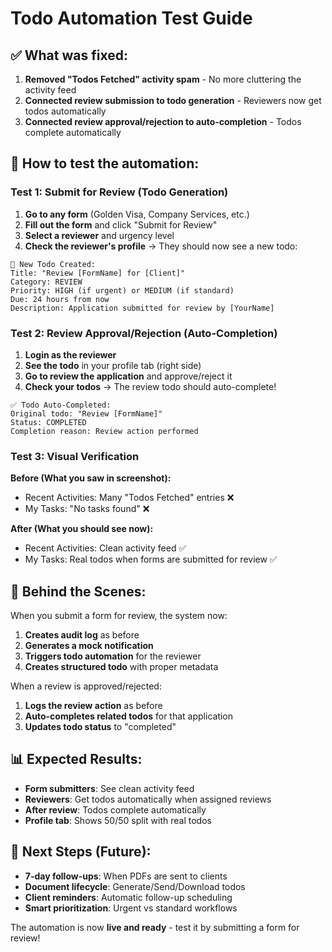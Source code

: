 # Todo Automation Test Guide

## ✅ What was fixed:

1. **Removed "Todos Fetched" activity spam** - No more cluttering the activity feed
2. **Connected review submission to todo generation** - Reviewers now get todos automatically
3. **Connected review approval/rejection to auto-completion** - Todos complete automatically

## 🧪 How to test the automation:

### Test 1: Submit for Review (Todo Generation)

1. **Go to any form** (Golden Visa, Company Services, etc.)
2. **Fill out the form** and click "Submit for Review" 
3. **Select a reviewer** and urgency level
4. **Check the reviewer's profile** → They should now see a new todo:

```
🎯 New Todo Created:
Title: "Review [FormName] for [Client]"  
Category: REVIEW
Priority: HIGH (if urgent) or MEDIUM (if standard)
Due: 24 hours from now
Description: Application submitted for review by [YourName]
```

### Test 2: Review Approval/Rejection (Auto-Completion)

1. **Login as the reviewer**
2. **See the todo** in your profile tab (right side)
3. **Go to review the application** and approve/reject it
4. **Check your todos** → The review todo should auto-complete!

```
✅ Todo Auto-Completed:
Original todo: "Review [FormName]" 
Status: COMPLETED
Completion reason: Review action performed
```

### Test 3: Visual Verification

**Before (What you saw in screenshot):**
- Recent Activities: Many "Todos Fetched" entries ❌
- My Tasks: "No tasks found" ❌

**After (What you should see now):**
- Recent Activities: Clean activity feed ✅
- My Tasks: Real todos when forms are submitted for review ✅

## 🔧 Behind the Scenes:

When you submit a form for review, the system now:

1. **Creates audit log** as before
2. **Generates a mock notification** 
3. **Triggers todo automation** for the reviewer
4. **Creates structured todo** with proper metadata

When a review is approved/rejected:

1. **Logs the review action** as before  
2. **Auto-completes related todos** for that application
3. **Updates todo status** to "completed"

## 📊 Expected Results:

- **Form submitters**: See clean activity feed
- **Reviewers**: Get todos automatically when assigned reviews
- **After review**: Todos complete automatically 
- **Profile tab**: Shows 50/50 split with real todos

## 🚀 Next Steps (Future):

- **7-day follow-ups**: When PDFs are sent to clients
- **Document lifecycle**: Generate/Send/Download todos  
- **Client reminders**: Automatic follow-up scheduling
- **Smart prioritization**: Urgent vs standard workflows

The automation is now **live and ready** - test it by submitting a form for review!